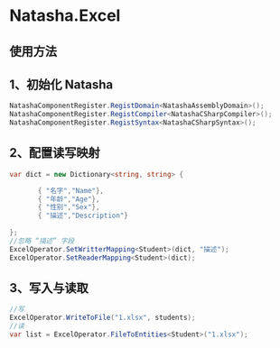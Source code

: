 # Natasha.Excel

## 使用方法

## 1、初始化 Natasha

```C#
NatashaComponentRegister.RegistDomain<NatashaAssemblyDomain>();
NatashaComponentRegister.RegistCompiler<NatashaCSharpCompiler>();
NatashaComponentRegister.RegistSyntax<NatashaCSharpSyntax>();
```

## 2、配置读写映射

```C#
var dict = new Dictionary<string, string> {

       { "名字","Name"},
       { "年龄","Age"},
       { "性别","Sex"},
       { "描述","Description"}
       
};
//忽略 “描述” 字段
ExcelOperator.SetWritterMapping<Student>(dict, "描述");
ExcelOperator.SetReaderMapping<Student>(dict);
```

## 3、写入与读取

```C#
//写
ExcelOperator.WriteToFile("1.xlsx", students);
//读
var list = ExcelOperator.FileToEntities<Student>("1.xlsx");
```

